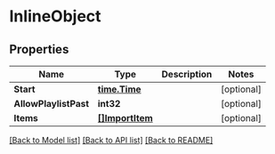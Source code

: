 # InlineObject

## Properties

Name | Type | Description | Notes
------------ | ------------- | ------------- | -------------
**Start** | [**time.Time**](time.Time.md) |  | [optional] 
**AllowPlaylistPast** | **int32** |  | [optional] 
**Items** | [**[]ImportItem**](ImportItem.md) |  | [optional] 

[[Back to Model list]](../README.md#documentation-for-models) [[Back to API list]](../README.md#documentation-for-api-endpoints) [[Back to README]](../README.md)


